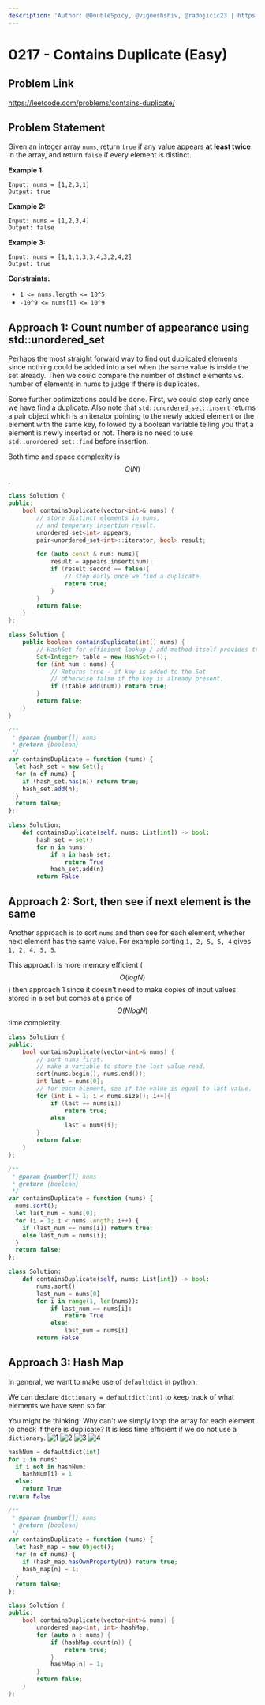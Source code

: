 ```yaml
---
description: 'Author: @DoubleSpicy, @vigneshshiv, @radojicic23 | https://leetcode.com/problems/contains-duplicate/'
---
```


# 0217 - Contains Duplicate (Easy)

## Problem Link

https://leetcode.com/problems/contains-duplicate/

## Problem Statement

Given an integer array `nums`, return `true` if any value appears **at least twice** in the array, and return `false` if every element is distinct.

**Example 1:**

```
Input: nums = [1,2,3,1]
Output: true
```

**Example 2:**

```
Input: nums = [1,2,3,4]
Output: false
```

**Example 3:**

```
Input: nums = [1,1,1,3,3,4,3,2,4,2]
Output: true
```

**Constraints:**

- `1 <= nums.length <= 10^5`
- `-10^9 <= nums[i] <= 10^9`

## Approach 1: Count number of appearance using std::unordered_set

Perhaps the most straight forward way to find out duplicated elements since nothing could be added into a set when the same value is inside the set already. Then we could compare the number of distinct elements vs. number of elements in nums to judge if there is duplicates.

Some further optimizations could be done. First, we could stop early once we have find a duplicate. Also note that `std::unordered_set::insert` returns a pair object which is an iterator pointing to the newly added element or the element with the same key, followed by a boolean variable telling you that a element is newly inserted or not. There is no need to use `std::unordered_set::find` before insertion.

Both time and space complexity is $$O(N)$$.

<Tabs>
<TabItem value="c++" label="C++">
<SolutionAuthor name="@DoubleSpicy"/>

```cpp
class Solution {
public:
    bool containsDuplicate(vector<int>& nums) {
        // store distinct elements in nums,
        // and temporary insertion result.
        unordered_set<int> appears;
        pair<unordered_set<int>::iterator, bool> result;

        for (auto const & num: nums){
            result = appears.insert(num);
            if (result.second == false){
                // stop early once we find a duplicate.
                return true;
            }
        }
        return false;
    }
};
```

</TabItem>

<TabItem value="java" label="Java">
<SolutionAuthor name="@vigneshshiv"/>

```java
class Solution {
    public boolean containsDuplicate(int[] nums) {
        // HashSet for efficient lookup / add method itself provides true or false based on the key.
        Set<Integer> table = new HashSet<>();
        for (int num : nums) {
            // Returns true - if key is added to the Set
            // otherwise false if the key is already present.
            if (!table.add(num)) return true;
        }
        return false;
    }
}
```

</TabItem>

<TabItem value="javascript" label="JavaScript">
<SolutionAuthor name="@radojicic23"/>

```javascript
/**
 * @param {number[]} nums
 * @return {boolean}
 */
var containsDuplicate = function (nums) {
  let hash_set = new Set();
  for (n of nums) {
    if (hash_set.has(n)) return true;
    hash_set.add(n);
  }
  return false;
};
```

</TabItem>

<TabItem value="python" label="Python">
<SolutionAuthor name="@radojicic23"/>

```python
class Solution:
    def containsDuplicate(self, nums: List[int]) -> bool:
        hash_set = set()
        for n in nums:
            if n in hash_set:
                return True
            hash_set.add(n)
        return False
```

</TabItem>
</Tabs>

## Approach 2: Sort, then see if next element is the same

Another approach is to sort `nums` and then see for each element, whether next element has the same value. For example sorting `1, 2, 5, 5, 4` gives `1, 2, 4, 5, 5`.

This approach is more memory efficient ($$O(logN)$$) then approach 1 since it doesn't need to make copies of input values stored in a set but comes at a price of $$O(NlogN)$$ time complexity.

<Tabs>
<TabItem value="c++" label="C++">
<SolutionAuthor name="@DoubleSpicy"/>

```cpp
class Solution {
public:
    bool containsDuplicate(vector<int>& nums) {
        // sort nums first.
        // make a variable to store the last value read.
        sort(nums.begin(), nums.end());
        int last = nums[0];
        // for each element, see if the value is equal to last value.
        for (int i = 1; i < nums.size(); i++){
            if (last == nums[i])
                return true;
            else
                last = nums[i];
        }
        return false;
    }
};
```

</TabItem>

<TabItem value="javascript" label="JavaScript">
<SolutionAuthor name="@radojicic23"/>

```javascript
/**
 * @param {number[]} nums
 * @return {boolean}
 */
var containsDuplicate = function (nums) {
  nums.sort();
  let last_num = nums[0];
  for (i = 1; i < nums.length; i++) {
    if (last_num == nums[i]) return true;
    else last_num = nums[i];
  }
  return false;
};
```

</TabItem>

<TabItem value="python" label="Python">
<SolutionAuthor name="@radojicic23"/>

```python
class Solution:
    def containsDuplicate(self, nums: List[int]) -> bool:
        nums.sort()
        last_num = nums[0]
        for i in range(1, len(nums)):
            if last_num == nums[i]:
                return True
            else:
                last_num = nums[i]
        return False
```

</TabItem>
</Tabs>

## Approach 3: Hash Map

In general, we want to make use of `defaultdict` in python.

We can declare `dictionary = defaultdict(int)` to keep track of what elements we have seen so far.

You might be thinking: Why can't we simply loop the array for each element to check if there is duplicate? It is less time efficient if we do not use a `dictionary`. ![1](https://user-images.githubusercontent.com/24492138/170910845-58aaea00-3a90-4c15-9ca2-fdf9e473baa5.jpg) ![2](https://user-images.githubusercontent.com/24492138/170910857-5bcbaf02-22f7-4d31-8b93-94784fa2be73.jpg) ![3](https://user-images.githubusercontent.com/24492138/170910863-48ac46bf-dae8-423e-809a-22ec32466b06.jpg) ![4](https://user-images.githubusercontent.com/24492138/170910866-22f6ed1d-b58c-4e6a-8e32-11ba7e0b6b29.jpg)

<Tabs>
<TabItem value="py" label="Python">
<SolutionAuthor name="@DoubleSpicy"/>

```python
hashNum = defaultdict(int)
for i in nums:
  if i not in hashNum:
    hashNum[i] = 1
  else:
    return True
return False
```

</TabItem>

<TabItem value="javascript" label="JavaScript">
<SolutionAuthor name="@radojicic23"/>

```javascript
/**
 * @param {number[]} nums
 * @return {boolean}
 */
var containsDuplicate = function (nums) {
  let hash_map = new Object();
  for (n of nums) {
    if (hash_map.hasOwnProperty(n)) return true;
    hash_map[n] = 1;
  }
  return false;
};
```

</TabItem>

<TabItem value="cpp" label="C++">
<SolutionAuthor name="@radojicic23"/>

```cpp
class Solution {
public:
    bool containsDuplicate(vector<int>& nums) {
        unordered_map<int, int> hashMap;
        for (auto n : nums) {
            if (hashMap.count(n)) {
                return true;
            }
            hashMap[n] = 1;
        }
        return false;
    }
};
```

</TabItem>
</Tabs>
